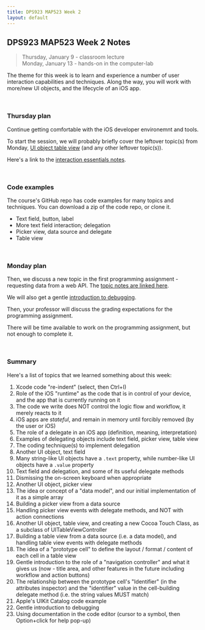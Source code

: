 ```yaml
---
title: DPS923 MAP523 Week 2
layout: default
---
```


## DPS923 MAP523 Week 2 Notes

> Thursday, January 9 - classroom lecture  
> Monday, January 13 - hands-on in the computer-lab  

The theme for this week is to learn and experience a number of user interaction capabilities and techniques. Along the way, you will work with more/new UI objects, and the lifecycle of an iOS app.  

<br>

### Thursday plan

Continue getting comfortable with the iOS developer environemnt and tools. 

To start the session, we will probably briefly cover the leftover topic(s) from Monday, [UI object table view](https://dps923.ca/notes/interaction-essentials#ui-object---table-view) (and any other leftover topic(s)). 

Here's a link to the [interaction essentials notes](interaction-essentials).

<br>

### Code examples

The course's GitHub repo has code examples for many topics and techniques. You can download a zip of the code repo, or clone it. 
* Text field, button, label 
* More text field interaction; delegation
* Picker view, data source and delegate 
* Table view

<br>

### Monday plan

Then, we discuss a new topic in the first programming assignment - requesting data from a web API. The [topic notes are linked here](webapi-request-intro-sync). 

We will also get a gentle [introduction to debugging](debug-intro). 

Then, your professor will discuss the grading expectations for the programming assignment. 

There will be time available to work on the programming assignment, but not enough to complete it. 

<br>

### Summary

Here's a list of topics that we learned something about this week:
1. Xcode code "re-indent" (select, then Ctrl+I)
1. Role of the iOS "runtime" as the code that is in control of your device, and the app that is currently running on it 
1. The code we write does NOT control the logic flow and workflow, it merely reacts to it 
1. iOS apps are *stateful*, and remain in memory until forcibly removed (by the user or iOS)
1. The role of a delegate in an iOS app (definition, meaning, interpretation)
1. Examples of delegating objects include text field, picker view, table view 
1. The coding technique(s) to implement delegation 
1. Another UI object, text field
1. Many string-like UI objects have a `.text` property, while number-like UI objects have a `.value` property 
1. Text field and delegation, and some of its useful delegate methods 
1. Dismissing the on-screen keyboard when appropriate 
1. Another UI object, picker view 
1. The idea or concept of a "data model", and our initial implementation of it as a simple array 
1. Building a picker view from a data source 
1. Handling picker view events with delegate methods, and NOT with action connections 
1. Another UI object, table view, and creating a new Cocoa Touch Class, as a subclass of UITableViewController 
1. Building a table view from a data source (i.e. a data model), and handling table view events with delegate methods 
1. The idea of a "prototype cell" to define the layout / format / content of each cell in a table view 
1. Gentle introduction to the role of a "navigation controller" and what it gives us (now - title area, and other features in the future including workflow and action buttons)
1. The relationship between the prototype cell's "Identifier" (in the attributes inspector) and the "identifier" value in the cell-building delegate method (i.e. the string values MUST match)
1. Apple's UIKit Catalog code example 
1. Gentle introduction to debugging 
1. Using documentation in the code editor (cursor to a symbol, then Option+click for help pop-up)

<br>
